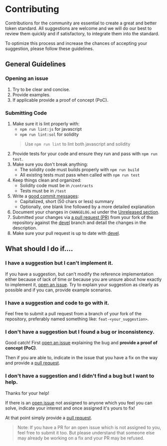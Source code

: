 <!-- This Source Code Form is subject to the terms of the Mozilla Public
     License, v. 2.0. If a copy of the MPL was not distributed with this
     file, You can obtain one at http://mozilla.org/MPL/2.0/. -->
# Contributing

Contributions for the community are essential to create a great and better token standard. All suggestions are welcome and we will do our best to review them quickly and if satisfactory, to integrate them into the standard.

To optimize this process and increase the chances of accepting your suggestion, please follow these guidelines.

## General Guidelines

### Opening an issue

1. Try to be clear and concise.
2. Provide examples.
3. If applicable provide a proof of concept (PoC).

### Submitting Code

1. Make sure it is lint properly with:
   - `npm run lint:js` for javascript
   - `npm run lint:sol` for solidity
   > Use `npm run lint` to lint both javascript and solidity
2. Provide tests for your code and ensure they run and pass with `npm run test`.
3. Make sure you don't break anything:
   - The solidity code must builds properly with `npm run build`
   - All existing tests must pass when called with `npm run test`
4. Keep things clean and organized:
   - Solidity code must be in `/contracts`
   - Tests must be in `/test`
5. Write a [good commit messages]:
   - Capitalized, short (50 chars or less) summary
   - Optionally, one blank line followed by a more detailed explanation
6. Document your changes in `CHANGELOG.md` under the [Unreleased section](CHANGELOG.md#Unreleased).
7. Submitted your changes via [a pull request (PR)][pull request] from your fork of the repository against the [devel] branch and detail the changes in the description.
8. Make sure your pull request is up to date with [devel].

## What should I do if....

### I have a suggestion but I can't implement it.

If you have a suggestion, but can't modify the reference implementation either because of lack of time or because you are unsure about how exactly to implement it, [open an issue][issue]. Try to explain your suggestion as clearly as possible and if you can, provide example scenarios.

### I have a suggestion and code to go with it.

Feel free to submit a pull request from a branch of your fork of the repository, preferably named something like: `feat-<your_suggestion>`.


### I don't have a suggestion but I found a bug or inconsistency.

Good catch! First [open an issue][issue] explaining the bug and **provide a proof of concept (PoC)**.

Then if you are able to, indicate in the issue that you have a fix on the way and provide a [pull request].

### I don't have a suggestion and I didn't find a bug but I want to help.

Thanks for your help!

If there is an [open issue](https://github.com/0xjac/ERC777/issues?q=is%3Aopen+is%3Aissue) not assigned to anyone which you feel you can solve, indicate your interest and once assigned it's yours to fix!

At that point simply provide a [pull request].

>Note: If you have a PR for an open issue which is not assigned to you, feel free to submit it too. But please understand that someone else may already be working on a fix and your PR may be refused.

[devel]: https://github.com/0xjac/ERC777/commits/devel
[pull request]: https://github.com/0xjac/ERC777/pulls
[issue]: https://github.com/0xjac/ERC777/issues
[good commit messages]: https://tbaggery.com/2008/04/19/a-note-about-git-commit-messages.html
